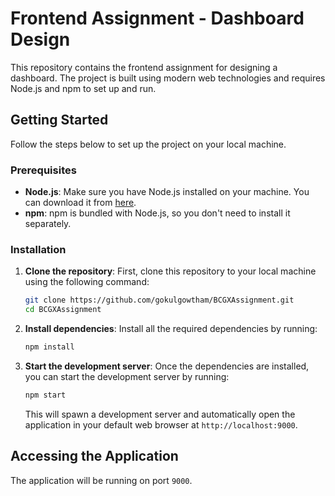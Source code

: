 # Frontend Assignment - Dashboard Design

This repository contains the frontend assignment for designing a dashboard. The project is built using modern web technologies and requires Node.js and npm to set up and run.

## Getting Started

Follow the steps below to set up the project on your local machine.

### Prerequisites

- **Node.js**: Make sure you have Node.js installed on your machine. You can download it from [here](https://nodejs.org/).
- **npm**: npm is bundled with Node.js, so you don't need to install it separately.

### Installation

1. **Clone the repository**: First, clone this repository to your local machine using the following command:
    ```sh
    git clone https://github.com/gokulgowtham/BCGXAssignment.git
    cd BCGXAssignment
    ```
2. **Install dependencies**: Install all the required dependencies by running:
    ```sh
    npm install
    ```
3. **Start the development server**: Once the dependencies are installed, you can start the development server by running:
    ```sh
    npm start
    ```
    This will spawn a development server and automatically open the application in your default web browser at `http://localhost:9000`.

## Accessing the Application

The application will be running on port `9000`.